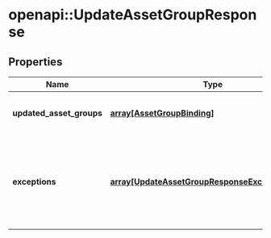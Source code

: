 # openapi::UpdateAssetGroupResponse


## Properties
Name | Type | Description | Notes
------------ | ------------- | ------------- | -------------
**updated_asset_groups** | [**array[AssetGroupBinding]**](AssetGroupBinding.md) | A list of successfully edited asset groups. | [optional] 
**exceptions** | [**array[UpdateAssetGroupResponseExceptionsInner]**](UpdateAssetGroupResponse_exceptions_inner.md) | A list of errors associated with the asset groups. Will be returned if there is an error. | [optional] 


